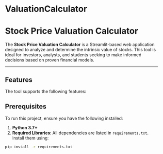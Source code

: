 # ValuationCalculator
# Stock Price Valuation Calculator  

The **Stock Price Valuation Calculator** is a Streamlit-based web application designed to analyze and determine the intrinsic value of stocks. This tool is ideal for investors, analysts, and students seeking to make informed decisions based on proven financial models.  

---  

## Features  

The tool supports the following features:  



## Prerequisites  

To run this project, ensure you have the following installed:  

1. **Python 3.7+**  
2. **Required Libraries**: All dependencies are listed in `requirements.txt`. Install them using:  

```bash
pip install -r requirements.txt
